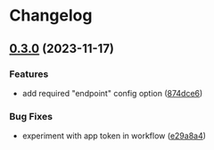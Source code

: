 # Changelog

## [0.3.0](https://github.com/ibm-telemetry/telemetry-config-schema/compare/v0.2.0...v0.3.0) (2023-11-17)


### Features

* add required "endpoint" config option ([874dce6](https://github.com/ibm-telemetry/telemetry-config-schema/commit/874dce6d3da33385751a28f41e4695bb32f5814e))


### Bug Fixes

* experiment with app token in workflow ([e29a8a4](https://github.com/ibm-telemetry/telemetry-config-schema/commit/e29a8a4b342502aeb4825176c0589312f473ea2c))
